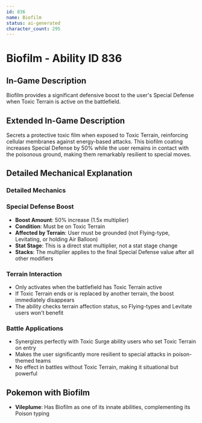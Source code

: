 ```yaml
---
id: 836
name: Biofilm
status: ai-generated
character_count: 295
---
```


# Biofilm - Ability ID 836

## In-Game Description
Biofilm provides a significant defensive boost to the user's Special Defense when Toxic Terrain is active on the battlefield.

## Extended In-Game Description
Secrets a protective toxic film when exposed to Toxic Terrain, reinforcing cellular membranes against energy-based attacks. This biofilm coating increases Special Defense by 50% while the user remains in contact with the poisonous ground, making them remarkably resilient to special moves.

## Detailed Mechanical Explanation

### Detailed Mechanics

### Special Defense Boost
- **Boost Amount**: 50% increase (1.5x multiplier)
- **Condition**: Must be on Toxic Terrain
- **Affected by Terrain**: User must be grounded (not Flying-type, Levitating, or holding Air Balloon)
- **Stat Stage**: This is a direct stat multiplier, not a stat stage change
- **Stacks**: The multiplier applies to the final Special Defense value after all other modifiers

### Terrain Interaction
- Only activates when the battlefield has Toxic Terrain active
- If Toxic Terrain ends or is replaced by another terrain, the boost immediately disappears
- The ability checks terrain affection status, so Flying-types and Levitate users won't benefit

### Battle Applications
- Synergizes perfectly with Toxic Surge ability users who set Toxic Terrain on entry
- Makes the user significantly more resilient to special attacks in poison-themed teams
- No effect in battles without Toxic Terrain, making it situational but powerful

## Pokemon with Biofilm
- **Vileplume**: Has Biofilm as one of its innate abilities, complementing its Poison typing

